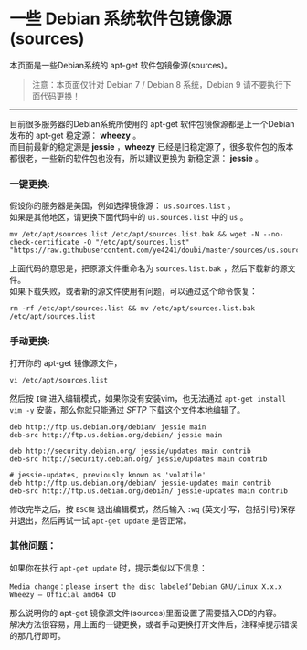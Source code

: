 
# 一些 Debian 系统软件包镜像源(sources)

本页面是一些Debian系统的 apt-get 软件包镜像源(sources)。  
> 注意：本页面仅针对 Debian 7 / Debian 8 系统，Debian 9 请不要执行下面代码更换！

----

目前很多服务器的Debian系统所使用的 apt-get 软件包镜像源都是上一个Debian发布的 apt-get 稳定源： **wheezy** 。  
而目前最新的稳定源是 **jessie** ，**wheezy** 已经是旧稳定源了，很多软件包的版本都很老，一些新的软件包也没有，所以建议更换为 新稳定源： **jessie** 。

### 一键更换:
假设你的服务器是美国，例如选择镜像源： `us.sources.list` 。  
如果是其他地区，请更换下面代码中的 `us.sources.list` 中的 `us` 。
```
mv /etc/apt/sources.list /etc/apt/sources.list.bak && wget -N --no-check-certificate -O "/etc/apt/sources.list" "https://raw.githubusercontent.com/ye4241/doubi/master/sources/us.sources.list"
```
上面代码的意思是，把原源文件重命名为 `sources.list.bak` ，然后下载新的源文件。  
如果下载失败，或者新的源文件使用有问题，可以通过这个命令恢复：
```
rm -rf /etc/apt/sources.list && mv /etc/apt/sources.list.bak /etc/apt/sources.list
```

### 手动更换:
打开你的 apt-get 镜像源文件，
```
vi /etc/apt/sources.list
```
然后按 `I键` 进入编辑模式，如果你没有安装vim，也无法通过 `apt-get install vim -y` 安装，那么你就只能通过 *SFTP* 下载这个文件本地编辑了。
```
deb http://ftp.us.debian.org/debian/ jessie main
deb-src http://ftp.us.debian.org/debian/ jessie main
 
deb http://security.debian.org/ jessie/updates main contrib
deb-src http://security.debian.org/ jessie/updates main contrib
 
# jessie-updates, previously known as 'volatile'
deb http://ftp.us.debian.org/debian/ jessie-updates main contrib
deb-src http://ftp.us.debian.org/debian/ jessie-updates main contrib
```
修改完毕之后，按 `ESC键` 退出编辑模式，然后输入 `:wq` (英文小写，包括引号)保存并退出，然后再试一试 `apt-get update` 是否正常。

### 其他问题：

如果你在执行 `apt-get update` 时，提示类似以下信息：
``` 
Media change：please insert the disc labeled‘Debian GNU/Linux X.x.x Wheezy — Official amd64 CD
```
那么说明你的 apt-get 镜像源文件(sources)里面设置了需要插入CD的内容。  
解决方法很容易，用上面的一键更换，或者手动更换打开文件后，注释掉提示错误的那几行即可。
